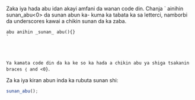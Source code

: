 Zaka iya hada abu idan akayi amfani da wanan code din. Chanja ` ainihin sunan_abu<0> da sunan abun ka- kuma ka tabata ka sa letterci, namborbi da underscores kawai a chikin sunan da ka zaba.</p>

<pre><code class="javascript">abu anihin _sunan_ abu(){}
`</pre> 

Ya kamata code din da ka ke so ka hada a chikin abu ya shiga tsakanin braces `{` and <0}</code>.

Za ka iya kiran abun inda ka rubuta sunan shi:

```javascript
sunan_abu();
```